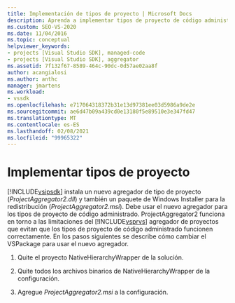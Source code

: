```yaml
---
title: Implementación de tipos de proyecto | Microsoft Docs
description: Aprenda a implementar tipos de proyecto de código administrado mediante un nuevo agregador de tipo de proyecto y Windows Installer paquete para la redistribución, en el SDK de Visual Studio.
ms.custom: SEO-VS-2020
ms.date: 11/04/2016
ms.topic: conceptual
helpviewer_keywords:
- projects [Visual Studio SDK], managed-code
- projects [Visual Studio SDK], aggregator
ms.assetid: 7f132f67-8589-464c-90dc-0d57ae02aa8f
author: acangialosi
ms.author: anthc
manager: jmartens
ms.workload:
- vssdk
ms.openlocfilehash: e717064318372b31e13d97381ee03d5986a9de2e
ms.sourcegitcommit: ae6d47b09a439cd0e13180f5e89510e3e347fd47
ms.translationtype: MT
ms.contentlocale: es-ES
ms.lasthandoff: 02/08/2021
ms.locfileid: "99965322"
---
```

# <a name="deploy-project-types"></a>Implementar tipos de proyecto
[!INCLUDE[vsipsdk](../../extensibility/includes/vsipsdk_md.md)] instala un nuevo agregador de tipo de proyecto (*ProjectAggregator2.dll*) y también un paquete de Windows Installer para la redistribución (*ProjectAggregator2.msi*). Debe usar el nuevo agregador para los tipos de proyecto de código administrado. ProjectAggregator2 funciona en torno a las limitaciones del [!INCLUDE[vsprvs](../../code-quality/includes/vsprvs_md.md)] agregador de proyectos que evitan que los tipos de proyecto de código administrado funcionen correctamente. En los pasos siguientes se describe cómo cambiar el VSPackage para usar el nuevo agregador.

1. Quite el proyecto NativeHierarchyWrapper de la solución.

2. Quite todos los archivos binarios de NativeHierarchyWrapper de la configuración.

3. Agregue *ProjectAggregator2.msi* a la configuración.
